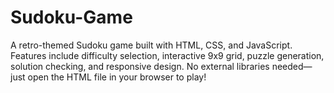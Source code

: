 # Sudoku-Game
A retro-themed Sudoku game built with HTML, CSS, and JavaScript. Features include difficulty selection, interactive 9x9 grid, puzzle generation, solution checking, and responsive design. No external libraries needed—just open the HTML file in your browser to play!
